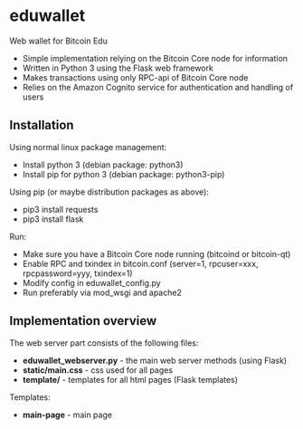 # eduwallet
Web wallet for Bitcoin Edu

- Simple implementation relying on the Bitcoin Core node for information
- Written in Python 3 using the Flask web framework
- Makes transactions using only RPC-api of Bitcoin Core node
- Relies on the Amazon Cognito service for authentication and handling of users

## Installation
Using normal linux package management:
- Install python 3 (debian package: python3)
- Install pip for python 3 (debian package: python3-pip)

Using pip (or maybe distribution packages as above):
- pip3 install requests
- pip3 install flask

Run:
- Make sure you have a Bitcoin Core node running (bitcoind or bitcoin-qt)
- Enable RPC and txindex in bitcoin.conf (server=1, rpcuser=xxx, rpcpassword=yyy, txindex=1)
- Modify config in eduwallet_config.py
- Run preferably via mod_wsgi and apache2

## Implementation overview

The web server part consists of the following files:
- **eduwallet_webserver.py** - the main web server methods (using Flask)
- **static/main.css** - css used for all pages
- **template/** - templates for all html pages (Flask templates)

Templates:
- **main-page** - main page

